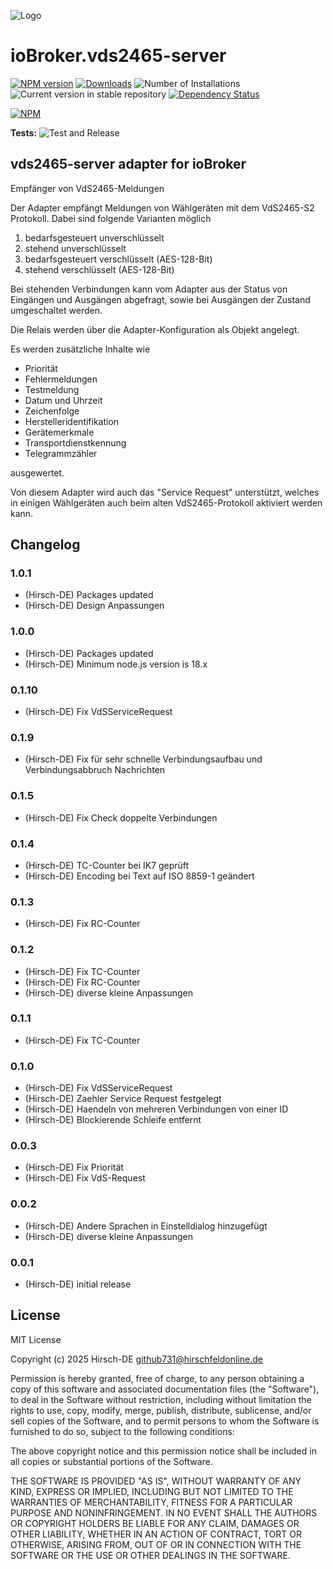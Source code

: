 ![Logo](admin/vds2465-server.png)
# ioBroker.vds2465-server

[![NPM version](https://img.shields.io/npm/v/iobroker.vds2465-server.svg)](https://www.npmjs.com/package/iobroker.vds2465-server)
[![Downloads](https://img.shields.io/npm/dm/iobroker.vds2465-server.svg)](https://www.npmjs.com/package/iobroker.vds2465-server)
![Number of Installations](https://iobroker.live/badges/vds2465-server-installed.svg)
![Current version in stable repository](https://iobroker.live/badges/vds2465-server-stable.svg)
[![Dependency Status](https://img.shields.io/david/Hirsch-DE/iobroker.vds2465-server.svg)](https://david-dm.org/Hirsch-DE/iobroker.vds2465-server)

[![NPM](https://nodei.co/npm/iobroker.vds2465-server.png?downloads=true)](https://nodei.co/npm/iobroker.vds2465-server/)

**Tests:** ![Test and Release](https://github.com/Hirsch-DE/ioBroker.vds2465-server/workflows/Test%20and%20Release/badge.svg)

## vds2465-server adapter for ioBroker

Empfänger von VdS2465-Meldungen

Der Adapter empfängt Meldungen von Wählgeräten mit dem VdS2465-S2 Protokoll.
Dabei sind folgende Varianten möglich
1. bedarfsgesteuert unverschlüsselt
1. stehend unverschlüsselt
1. bedarfsgesteuert verschlüsselt (AES-128-Bit)
1. stehend verschlüsselt (AES-128-Bit)

Bei stehenden Verbindungen kann vom Adapter aus der Status von Eingängen und Ausgängen abgefragt, sowie bei Ausgängen der Zustand umgeschaltet werden.

Die Relais werden über die Adapter-Konfiguration als Objekt angelegt.

Es werden zusätzliche Inhalte wie
- Priorität
- Fehlermeldungen
- Testmeldung
- Datum und Uhrzeit
- Zeichenfolge
- Herstelleridentifikation
- Gerätemerkmale
- Transportdienstkennung
- Telegrammzähler

ausgewertet.

Von diesem Adapter wird auch das "Service Request" unterstützt, welches in einigen Wählgeräten auch beim alten VdS2465-Protokoll aktiviert werden kann.


## Changelog
### 1.0.1
* (Hirsch-DE) Packages updated
* (Hirsch-DE) Design Anpassungen
### 1.0.0
* (Hirsch-DE) Packages updated
* (Hirsch-DE) Minimum node.js version is 18.x
### 0.1.10
* (Hirsch-DE) Fix VdSServiceRequest
### 0.1.9
* (Hirsch-DE) Fix für sehr schnelle Verbindungsaufbau und Verbindungsabbruch Nachrichten
### 0.1.5
* (Hirsch-DE) Fix Check doppelte Verbindungen
### 0.1.4
* (Hirsch-DE) TC-Counter bei IK7 geprüft
* (Hirsch-DE) Encoding bei Text auf ISO 8859-1 geändert
### 0.1.3
* (Hirsch-DE) Fix RC-Counter
### 0.1.2
* (Hirsch-DE) Fix TC-Counter
* (Hirsch-DE) Fix RC-Counter
* (Hirsch-DE) diverse kleine Anpassungen
### 0.1.1
* (Hirsch-DE) Fix TC-Counter
### 0.1.0
* (Hirsch-DE) Fix VdSServiceRequest
* (Hirsch-DE) Zaehler Service Request festgelegt
* (Hirsch-DE) Haendeln von mehreren Verbindungen von einer ID
* (Hirsch-DE) Blockierende Schleife entfernt
### 0.0.3
* (Hirsch-DE) Fix Priorität
* (Hirsch-DE) Fix VdS-Request
### 0.0.2
* (Hirsch-DE) Andere Sprachen in Einstelldialog hinzugefügt
* (Hirsch-DE) diverse kleine Anpassungen
### 0.0.1
* (Hirsch-DE) initial release

## License
MIT License

Copyright (c) 2025 Hirsch-DE <github731@hirschfeldonline.de>

Permission is hereby granted, free of charge, to any person obtaining a copy
of this software and associated documentation files (the "Software"), to deal
in the Software without restriction, including without limitation the rights
to use, copy, modify, merge, publish, distribute, sublicense, and/or sell
copies of the Software, and to permit persons to whom the Software is
furnished to do so, subject to the following conditions:

The above copyright notice and this permission notice shall be included in all
copies or substantial portions of the Software.

THE SOFTWARE IS PROVIDED "AS IS", WITHOUT WARRANTY OF ANY KIND, EXPRESS OR
IMPLIED, INCLUDING BUT NOT LIMITED TO THE WARRANTIES OF MERCHANTABILITY,
FITNESS FOR A PARTICULAR PURPOSE AND NONINFRINGEMENT. IN NO EVENT SHALL THE
AUTHORS OR COPYRIGHT HOLDERS BE LIABLE FOR ANY CLAIM, DAMAGES OR OTHER
LIABILITY, WHETHER IN AN ACTION OF CONTRACT, TORT OR OTHERWISE, ARISING FROM,
OUT OF OR IN CONNECTION WITH THE SOFTWARE OR THE USE OR OTHER DEALINGS IN THE
SOFTWARE.